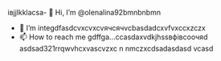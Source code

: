 івjjlkklacsa- 👋 Hi, I’m @olenalina92bmnbnbmn
- 👀 I’m integdfasdcvxcvxcvячсячvcbasdadcxvfvxccxzczx
- 📫 How to reach me gdffgа...ccasdaxvdkjhssвфівсooчяd
asdsad321rrqwvhcxv<!---asdasdcxzvzadsaвапasxzxzczxczxczxczxccxaвіфвіфвфіsdasdczcxzbcvbcvаіваіваіваsacxzccxфівфвіф
dasdasdasdYou can chfglick the cxррпосячсzcxczxPrevhhxcvlivxccxsadsavvxcvw link to tazxzke a look at yячсчour changes.asdasd
--->ascvzxc
n nmczxcdsadasdasd
vcasd
